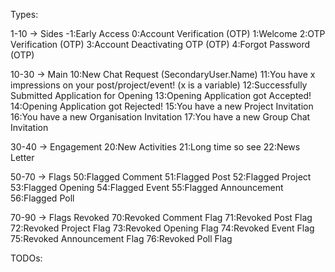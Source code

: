 Types:

1-10 -> Sides
-1:Early Access 
0:Account Verification (OTP)
1:Welcome
2:OTP Verification (OTP)
3:Account Deactivating OTP (OTP)
4:Forgot Password (OTP)


10-30 -> Main
10:New Chat Request (SecondaryUser.Name)
11:You have x impressions on your post/project/event! (x is a variable)
12:Successfully Submitted Application for Opening
13:Opening Application got Accepted!
14:Opening Application got Rejected!
15:You have a new Project Invitation
16:You have a new Organisation Invitation
17:You have a new Group Chat Invitation


30-40 -> Engagement
20:New Activities
21:Long time so see
22:News Letter


50-70 -> Flags
50:Flagged Comment
51:Flagged Post
52:Flagged Project
53:Flagged Opening
54:Flagged Event
55:Flagged Announcement
56:Flagged Poll


70-90 -> Flags Revoked
70:Revoked Comment Flag
71:Revoked Post Flag
72:Revoked Project Flag
73:Revoked Opening Flag
74:Revoked Event Flag
75:Revoked Announcement Flag
76:Revoked Poll Flag



TODOs:
